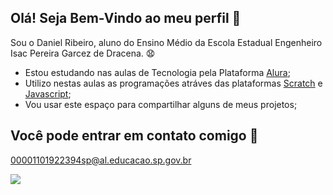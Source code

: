 ## Olá! Seja Bem-Vindo ao meu perfil 👋
Sou o Daniel Ribeiro, aluno do Ensino Médio da Escola Estadual Engenheiro Isac Pereira Garcez de Dracena. 😧

- Estou estudando nas aulas de Tecnologia pela Plataforma [Alura](https://www.alura.com.br);
- Utilizo nestas aulas as programações atráves das plataformas [Scratch](https://scratch.mit.edu/) e [Javascript](https://editor.p5js.org/);
- Vou usar este espaço para compartilhar alguns de meus projetos;

## Você pode entrar em contato comigo 📧

00001101922394sp@al.educacao.sp.gov.br

![](https://media1.tenor.com/m/MCnMLxHDdGgAAAAd/sideeye.gif)
